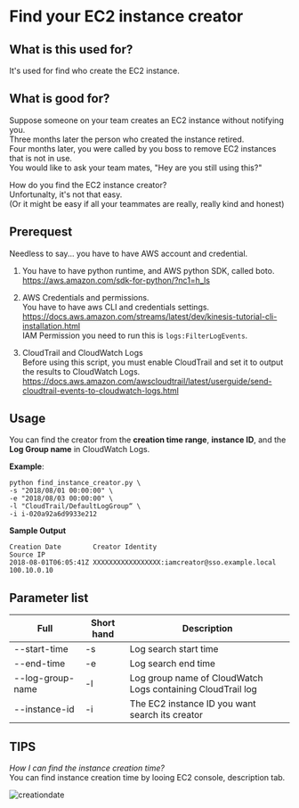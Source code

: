 # Find your EC2 instance creator
## What is this used for?
It's used for find who create the EC2 instance.

## What is good for?
Suppose someone on your team creates an EC2 instance without notifying you.  
Three months later the person who created the instance retired.  
Four months later, you were called by you boss to remove EC2 instances that is not in use.  
You would like to ask your team mates, "Hey are you still using this?"

How do you find the EC2 instance creator?  
Unfortunalty, it's not that easy.  
(Or it might be easy if all your teammates are really, really kind and honest)

## Prerequest
Needless to say... you have to have AWS account and credential.  

1. You have to have python runtime, and AWS python SDK, called boto.  
https://aws.amazon.com/sdk-for-python/?nc1=h_ls

2. AWS Credentials and permissions.  
You have to have aws CLI and credentials settings.  
https://docs.aws.amazon.com/streams/latest/dev/kinesis-tutorial-cli-installation.html  
IAM Permission you need to run this is `logs:FilterLogEvents`. 

3. CloudTrail and CloudWatch Logs  
Before using this script, you must enable CloudTrail and set it to output the results to CloudWatch Logs.  
https://docs.aws.amazon.com/awscloudtrail/latest/userguide/send-cloudtrail-events-to-cloudwatch-logs.html


## Usage
You can find the creator from the **creation time range**, **instance ID**, and the **Log Group name** in CloudWatch Logs.  
  
**Example**:  

```
python find_instance_creator.py \
-s "2018/08/01 00:00:00" \
-e "2018/08/03 00:00:00" \
-l "CloudTrail/DefaultLogGroup“ \
-i i-020a92a6d9933e212
```

**Sample Output**  
```
Creation Date        Creator Identity                                Source IP           
2018-08-01T06:05:41Z XXXXXXXXXXXXXXXXX:iamcreator@sso.example.local  100.10.0.10
```

## Parameter list
| Full |Short hand|Description|
----|---- |---- 
|--start-time |-s|Log search start time|
|--end-time |-e|Log search end time|
|--log-group-name |-l|Log group name of CloudWatch Logs containing CloudTrail log|
|--instance-id |-i|The EC2 instance ID you want search its creator|

## TIPS
_How I can find the instance creation time?_  
You can find instance creation time by looing EC2 console, description tab.

![creationdate](https://user-images.githubusercontent.com/14175234/46450624-34089180-c7cd-11e8-93d9-b31f7fbc56cc.png)
